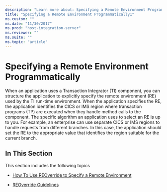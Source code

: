 ```yaml
---
description: "Learn more about: Specifying a Remote Environment Programmatically"
title: "Specifying a Remote Environment Programmatically1"
ms.custom: ""
ms.date: "11/30/2017"
ms.prod: "host-integration-server"
ms.reviewer: ""
ms.suite: ""
ms.topic: "article"
---
```

# Specifying a Remote Environment Programmatically
When an application uses a Transaction Integrator (TI) component, you can structure the application to explicitly specify the remote environment (RE) used by the TI run-time environment. When the application specifies the RE, the application identifies the CICS or IMS region where transaction programs (TP) are executed when they handle method calls to the component. The specific algorithm an application uses to select an RE is up to you. For example, an enterprise can use separate CICS or IMS regions to handle requests from different branches. In this case, the application should set the RE to the appropriate value that identifies the region suitable for the current branch.  
  
## In This Section  
 This section includes the following topics  
  
-   [How To Use REOverride to Specify a Remote Environment](../core/how-to-use-reoverride-to-specify-a-remote-environment2.md)  
  
-   [REOverride Guidelines](../core/reoverride-guidelines1.md)
